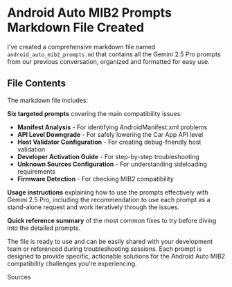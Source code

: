 # Android Auto MIB2 Prompts Markdown File Created

I've created a comprehensive markdown file named `android_auto_mib2_prompts.md` that contains all the Gemini 2.5 Pro prompts from our previous conversation, organized and formatted for easy use.

## File Contents

The markdown file includes:

**Six targeted prompts** covering the main compatibility issues:
- **Manifest Analysis** - For identifying AndroidManifest.xml problems
- **API Level Downgrade** - For safely lowering the Car App API level
- **Host Validator Configuration** - For creating debug-friendly host validation
- **Developer Activation Guide** - For step-by-step troubleshooting
- **Unknown Sources Configuration** - For understanding sideloading requirements
- **Firmware Detection** - For checking MIB2 compatibility

**Usage instructions** explaining how to use the prompts effectively with Gemini 2.5 Pro, including the recommendation to use each prompt as a stand-alone request and work iteratively through the issues.

**Quick reference summary** of the most common fixes to try before diving into the detailed prompts.

The file is ready to use and can be easily shared with your development team or referenced during troubleshooting sessions. Each prompt is designed to provide specific, actionable solutions for the Android Auto MIB2 compatibility challenges you're experiencing.

Sources
